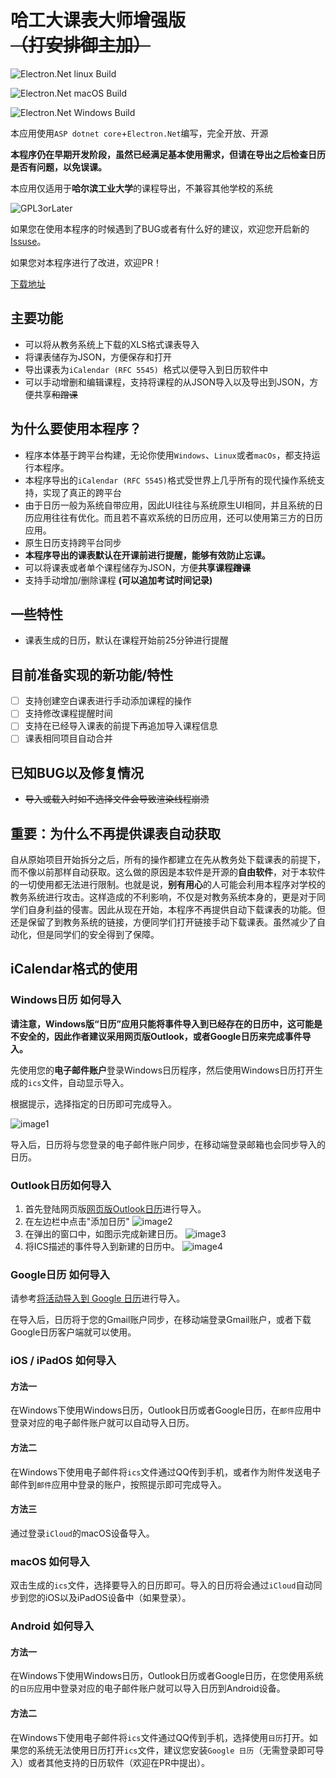 # 哈工大课表大师增强版 <del>（打安排御主加）</del>

![Electron.Net linux Build](https://github.com/HCGStudio/HIT-Schedule-Master-Plus/workflows/Electron.Net%20linux%20Build/badge.svg)

![Electron.Net macOS Build](https://github.com/HCGStudio/HIT-Schedule-Master-Plus/workflows/Electron.Net%20macOS%20Build/badge.svg)

![Electron.Net Windows Build](https://github.com/HCGStudio/HIT-Schedule-Master-Plus/workflows/Electron.Net%20Windows%20Build/badge.svg)

本应用使用`ASP dotnet core`+`Electron.Net`编写，完全开放、开源

**本程序仍在早期开发阶段，虽然已经满足基本使用需求，但请在导出之后检查日历是否有问题，以免误课。**

本应用仅适用于**哈尔滨工业大学**的课程导出，不兼容其他学校的系统

![GPL3orLater](https://www.gnu.org/graphics/gplv3-or-later.png)

如果您在使用本程序的时候遇到了BUG或者有什么好的建议，欢迎您开启新的[Issuse]()。

如果您对本程序进行了改进，欢迎PR！

[下载地址](https://github.com/HCGStudio/HIT-Schedule-Master-Plus/releases)

## 主要功能

- 可以将从教务系统上下载的XLS格式课表导入
- 将课表储存为JSON，方便保存和打开
- 导出课表为`iCalendar (RFC 5545) `格式以便导入到日历软件中
- 可以手动增删和编辑课程，支持将课程的从JSON导入以及导出到JSON，方便共享<del>和蹭课</del>

## 为什么要使用本程序？

- 程序本体基于跨平台构建，无论你使用`Windows`、`Linux`或者`macOs`，都支持运行本程序。
- 本程序导出的`iCalendar (RFC 5545)`格式受世界上几乎所有的现代操作系统支持，实现了真正的跨平台
- 由于日历一般为系统自带应用，因此UI往往与系统原生UI相同，并且系统的日历应用往往有优化。而且若不喜欢系统的日历应用，还可以使用第三方的日历应用。
- 原生日历支持跨平台同步
- **本程序导出的课表默认在开课前进行提醒，能够有效防止忘课。**
- 可以将课表或者单个课程储存为JSON，方便**共享课程<del>蹭课</del>**
- 支持手动增加/删除课程 **(可以追加考试时间记录)**

## 一些特性

- 课表生成的日历，默认在课程开始前25分钟进行提醒

## 目前准备实现的新功能/特性

- [ ] 支持创建空白课表进行手动添加课程的操作
- [ ] 支持修改课程提醒时间
- [ ] 支持在已经导入课表的前提下再追加导入课程信息
- [ ] 课表相同项目自动合并

## 已知BUG以及修复情况

- <del>导入或载入时如不选择文件会导致渲染线程崩溃</del>

## 重要：为什么不再提供课表自动获取

自从原始项目开始拆分之后，所有的操作都建立在先从教务处下载课表的前提下，而不像以前那样自动获取。这么做的原因是本软件是开源的**自由软件**，对于本软件的一切使用都无法进行限制。也就是说，**别有用心**的人可能会利用本程序对学校的教务系统进行攻击。这样造成的不利影响，不仅是对教务系统本身的，更是对于同学们自身利益的侵害。因此从现在开始，本程序不再提供自动下载课表的功能。但还是保留了到教务系统的链接，方便同学们打开链接手动下载课表。虽然减少了自动化，但是同学们的安全得到了保障。

## iCalendar格式的使用

### Windows日历 如何导入

**请注意，Windows版“日历”应用只能将事件导入到已经存在的日历中，这可能是不安全的，因此作者建议采用网页版Outlook，或者Google日历来完成事件导入。**

先使用您的**电子邮件账户**登录Windows日历程序，然后使用Windows日历打开生成的`ics`文件，自动显示导入。

根据提示，选择指定的日历即可完成导入。

![image1](https://github.com/HCGStudio/HIT-Schedule-Master-Plus/raw/master/img/image-1.png)

导入后，日历将与您登录的电子邮件账户同步，在移动端登录邮箱也会同步导入的日历。

### Outlook日历如何导入

1. 首先登陆网页版[网页版Outlook日历](https://outlook.live.com/calendar/)进行导入。
2. 在左边栏中点击"添加日历"
![image2](https://github.com/HCGStudio/HIT-Schedule-Master-Plus/raw/master/img/image-3.png)
3. 在弹出的窗口中，如图示完成新建日历。
![image3](https://github.com/HCGStudio/HIT-Schedule-Master-Plus/raw/master/img/image-4.png)
4. 将ICS描述的事件导入到新建的日历中。
![image4](https://github.com/HCGStudio/HIT-Schedule-Master-Plus/raw/master/img/image-5.png)


### Google日历 如何导入

请参考[将活动导入到 Google 日历](https://support.google.com/calendar/answer/37118?hl=zh-Hans)进行导入。

在导入后，日历将于您的Gmail账户同步，在移动端登录Gmail账户，或者下载Google日历客户端就可以使用。

### iOS / iPadOS 如何导入

#### 方法一

在Windows下使用Windows日历，Outlook日历或者Google日历，在`邮件`应用中登录对应的电子邮件账户就可以自动导入日历。

#### 方法二

在Windows下使用电子邮件将`ics`文件通过QQ传到手机，或者作为附件发送电子邮件到`邮件`应用中登录的账户，按照提示即可完成导入。

#### 方法三

通过登录`iCloud`的macOS设备导入。

### macOS 如何导入

双击生成的`ics`文件，选择要导入的日历即可。导入的日历将会通过`iCloud`自动同步到您的iOS以及iPadOS设备中（如果登录）。

### Android 如何导入

#### 方法一

在Windows下使用Windows日历，Outlook日历或者Google日历，在您使用系统的`日历`应用中登录对应的电子邮件账户就可以导入日历到Android设备。

#### 方法二

在Windows下使用电子邮件将`ics`文件通过QQ传到手机，选择使用`日历`打开。如果您的系统无法使用日历打开`ics`文件，建议您安装`Google 日历`（无需登录即可导入）或者其他支持的日历软件（欢迎在PR中提出）。